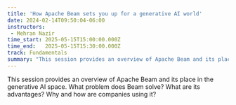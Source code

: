 ```yaml
---
title: 'How Apache Beam sets you up for a generative AI world'
date: 2024-02-14T09:50:04-06:00
instructors:
 - Mehran Nazir
time_start: 2025-05-15T15:00:00.000Z
time_end:   2025-05-15T15:30:00.000Z
track: Fundamentals
summary: "This session provides an overview of Apache Beam and its place in the generative AI space. What problem does Beam solve? What are its advantages? Why and how are companies using it?"
---
```


This session provides an overview of Apache Beam and its place in the generative AI space. What problem does Beam solve? What are its advantages? Why and how are companies using it?